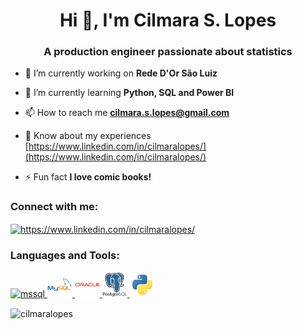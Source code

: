 <h1 align="center">Hi 👋, I'm Cilmara S. Lopes</h1>
<h3 align="center">A production engineer passionate about statistics</h3>

- 🔭 I’m currently working on **Rede D'Or São Luiz**

- 🌱 I’m currently learning **Python, SQL and Power BI**

- 📫 How to reach me **cilmara.s.lopes@gmail.com**

- 📄 Know about my experiences [https://www.linkedin.com/in/cilmaralopes/](https://www.linkedin.com/in/cilmaralopes/)

- ⚡ Fun fact **I love comic books!**

<h3 align="left">Connect with me:</h3>
<p align="left">
<a href="https://linkedin.com/in/https://www.linkedin.com/in/cilmaralopes/" target="blank"><img align="center" src="https://raw.githubusercontent.com/rahuldkjain/github-profile-readme-generator/master/src/images/icons/Social/linked-in-alt.svg" alt="https://www.linkedin.com/in/cilmaralopes/" height="30" width="40" /></a>
</p>

<h3 align="left">Languages and Tools:</h3>
<p align="left"> <a href="https://www.microsoft.com/en-us/sql-server" target="_blank" rel="noreferrer"> <img src="https://www.svgrepo.com/show/303229/microsoft-sql-server-logo.svg" alt="mssql" width="40" height="40"/> </a> <a href="https://www.mysql.com/" target="_blank" rel="noreferrer"> <img src="https://raw.githubusercontent.com/devicons/devicon/master/icons/mysql/mysql-original-wordmark.svg" alt="mysql" width="40" height="40"/> </a> <a href="https://www.oracle.com/" target="_blank" rel="noreferrer"> <img src="https://raw.githubusercontent.com/devicons/devicon/master/icons/oracle/oracle-original.svg" alt="oracle" width="40" height="40"/> </a> <a href="https://www.postgresql.org" target="_blank" rel="noreferrer"> <img src="https://raw.githubusercontent.com/devicons/devicon/master/icons/postgresql/postgresql-original-wordmark.svg" alt="postgresql" width="40" height="40"/> </a> <a href="https://www.python.org" target="_blank" rel="noreferrer"> <img src="https://raw.githubusercontent.com/devicons/devicon/master/icons/python/python-original.svg" alt="python" width="40" height="40"/> </a> </p>

<p><img align="center" src="https://github-readme-stats.vercel.app/api/top-langs?username=cilmaralopes&show_icons=true&locale=en&layout=compact" alt="cilmaralopes" /></p>


